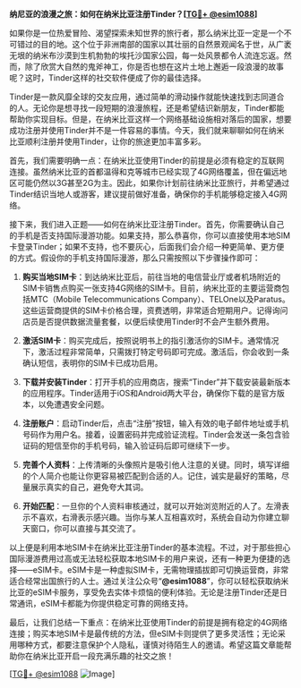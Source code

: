 **纳尼亚的浪漫之旅：如何在纳米比亚注册Tinder？[[TG💪+ @esim1088](https://t.me/s/esim1088)]**

如果你是一位热爱冒险、渴望探索未知世界的旅行者，那么纳米比亚一定是一个不可错过的目的地。这个位于非洲南部的国家以其壮丽的自然景观闻名于世，从广袤无垠的纳米布沙漠到生机勃勃的埃托沙国家公园，每一处风景都令人流连忘返。然而，除了欣赏大自然的鬼斧神工，你是否也想在这片土地上邂逅一段浪漫的故事呢？这时，Tinder这样的社交软件便成了你的最佳选择。

Tinder是一款风靡全球的交友应用，通过简单的滑动操作就能快速找到志同道合的人。无论你是想寻找一段短期的浪漫旅程，还是希望结识新朋友，Tinder都能帮助你实现目标。但是，在纳米比亚这样一个网络基础设施相对落后的国家，想要成功注册并使用Tinder并不是一件容易的事情。今天，我们就来聊聊如何在纳米比亚顺利注册并使用Tinder，让你的旅途更加丰富多彩。

首先，我们需要明确一点：在纳米比亚使用Tinder的前提是必须有稳定的互联网连接。虽然纳米比亚的首都温得和克等城市已经实现了4G网络覆盖，但在偏远地区可能仍然以3G甚至2G为主。因此，如果你计划前往纳米比亚旅行，并希望通过Tinder结识当地人或游客，建议提前做好准备，确保你的手机能够稳定接入4G网络。

接下来，我们进入正题——如何在纳米比亚注册Tinder。首先，你需要确认自己的手机是否支持国际漫游功能。如果支持，那么恭喜你，你可以直接使用本地SIM卡登录Tinder；如果不支持，也不要灰心，后面我们会介绍一种更简单、更方便的方式。假设你的手机支持国际漫游，那么只需按照以下步骤操作即可：

1. **购买当地SIM卡**：到达纳米比亚后，前往当地的电信营业厅或者机场附近的SIM卡销售点购买一张支持4G网络的SIM卡。目前，纳米比亚的主要运营商包括MTC（Mobile Telecommunications Company）、TELOne以及Paratus。这些运营商提供的SIM卡价格合理，资费透明，非常适合短期用户。记得询问店员是否提供数据流量套餐，以便后续使用Tinder时不会产生额外费用。

2. **激活SIM卡**：购买完成后，按照说明书上的指引激活你的SIM卡。通常情况下，激活过程非常简单，只需拨打特定号码即可完成。激活后，你会收到一条确认短信，表明你的SIM卡已成功启用。

3. **下载并安装Tinder**：打开手机的应用商店，搜索“Tinder”并下载安装最新版本的应用程序。Tinder适用于iOS和Android两大平台，确保你下载的是官方版本，以免遭遇安全问题。

4. **注册账户**：启动Tinder后，点击“注册”按钮，输入有效的电子邮件地址或手机号码作为用户名。接着，设置密码并完成验证流程。Tinder会发送一条包含验证码的短信至你的手机号码，输入验证码后即可继续下一步。

5. **完善个人资料**：上传清晰的头像照片是吸引他人注意的关键。同时，填写详细的个人简介也能让你更容易被匹配到合适的人。记住，诚实是最好的策略，尽量展示真实的自己，避免夸大其词。

6. **开始匹配**：一旦你的个人资料审核通过，就可以开始浏览附近的人了。左滑表示不喜欢，右滑表示感兴趣。当你与某人互相喜欢时，系统会自动为你建立聊天窗口，你可以直接与其交流了。

以上便是利用本地SIM卡在纳米比亚注册Tinder的基本流程。不过，对于那些担心国际漫游费用过高或无法轻松获取本地SIM卡的用户来说，还有一种更为便捷的选择——eSIM卡。eSIM卡是一种虚拟SIM卡，无需物理插拔即可切换运营商，非常适合经常出国旅行的人士。通过关注公众号“**@esim1088**”，你可以轻松获取纳米比亚的eSIM卡服务，享受免去实体卡烦恼的便利体验。无论是注册Tinder还是日常通讯，eSIM卡都能为你提供稳定可靠的网络支持。

最后，让我们总结一下重点：在纳米比亚使用Tinder的前提是拥有稳定的4G网络连接；购买本地SIM卡是最传统的方法，但eSIM卡则提供了更多灵活性；无论采用哪种方式，都要注意保护个人隐私，谨慎对待陌生人的邀请。希望这篇文章能帮助你在纳米比亚开启一段充满乐趣的社交之旅！

[[TG💪+ @esim1088](https://t.me/s/esim1088) ![Image](https://i.postimg.cc/4NQfJmqS/Snipaste-2025-05-13-00-14-12.png)]